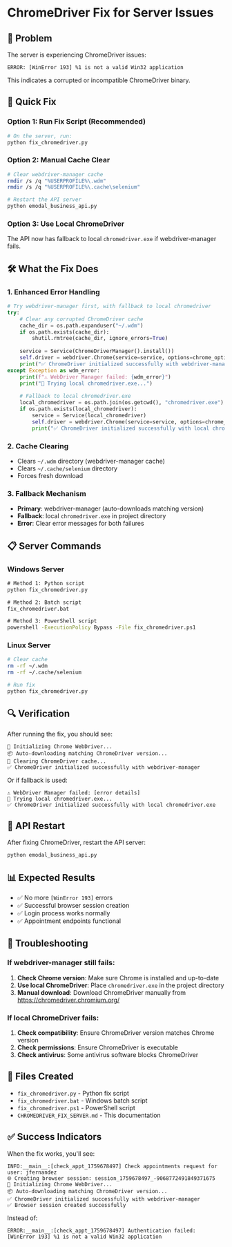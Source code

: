 # ChromeDriver Fix for Server Issues

## 🚨 Problem
The server is experiencing ChromeDriver issues:
```
ERROR: [WinError 193] %1 is not a valid Win32 application
```

This indicates a corrupted or incompatible ChromeDriver binary.

## 🔧 Quick Fix

### Option 1: Run Fix Script (Recommended)
```bash
# On the server, run:
python fix_chromedriver.py
```

### Option 2: Manual Cache Clear
```bash
# Clear webdriver-manager cache
rmdir /s /q "%USERPROFILE%\.wdm"
rmdir /s /q "%USERPROFILE%\.cache\selenium"

# Restart the API server
python emodal_business_api.py
```

### Option 3: Use Local ChromeDriver
The API now has fallback to local `chromedriver.exe` if webdriver-manager fails.

## 🛠️ What the Fix Does

### 1. **Enhanced Error Handling**
```python
# Try webdriver-manager first, with fallback to local chromedriver
try:
    # Clear any corrupted ChromeDriver cache
    cache_dir = os.path.expanduser("~/.wdm")
    if os.path.exists(cache_dir):
        shutil.rmtree(cache_dir, ignore_errors=True)
    
    service = Service(ChromeDriverManager().install())
    self.driver = webdriver.Chrome(service=service, options=chrome_options)
    print("✅ ChromeDriver initialized successfully with webdriver-manager")
except Exception as wdm_error:
    print(f"⚠️ WebDriver Manager failed: {wdm_error}")
    print("🔄 Trying local chromedriver.exe...")
    
    # Fallback to local chromedriver.exe
    local_chromedriver = os.path.join(os.getcwd(), "chromedriver.exe")
    if os.path.exists(local_chromedriver):
        service = Service(local_chromedriver)
        self.driver = webdriver.Chrome(service=service, options=chrome_options)
        print("✅ ChromeDriver initialized successfully with local chromedriver.exe")
```

### 2. **Cache Clearing**
- Clears `~/.wdm` directory (webdriver-manager cache)
- Clears `~/.cache/selenium` directory
- Forces fresh download

### 3. **Fallback Mechanism**
- **Primary**: webdriver-manager (auto-downloads matching version)
- **Fallback**: local `chromedriver.exe` in project directory
- **Error**: Clear error messages for both failures

## 📋 Server Commands

### Windows Server
```cmd
# Method 1: Python script
python fix_chromedriver.py

# Method 2: Batch script
fix_chromedriver.bat

# Method 3: PowerShell script
powershell -ExecutionPolicy Bypass -File fix_chromedriver.ps1
```

### Linux Server
```bash
# Clear cache
rm -rf ~/.wdm
rm -rf ~/.cache/selenium

# Run fix
python fix_chromedriver.py
```

## 🔍 Verification

After running the fix, you should see:
```
🚀 Initializing Chrome WebDriver...
📦 Auto-downloading matching ChromeDriver version...
🧹 Clearing ChromeDriver cache...
✅ ChromeDriver initialized successfully with webdriver-manager
```

Or if fallback is used:
```
⚠️ WebDriver Manager failed: [error details]
🔄 Trying local chromedriver.exe...
✅ ChromeDriver initialized successfully with local chromedriver.exe
```

## 🚀 API Restart

After fixing ChromeDriver, restart the API server:
```bash
python emodal_business_api.py
```

## 📊 Expected Results

- ✅ No more `[WinError 193]` errors
- ✅ Successful browser session creation
- ✅ Login process works normally
- ✅ Appointment endpoints functional

## 🔧 Troubleshooting

### If webdriver-manager still fails:
1. **Check Chrome version**: Make sure Chrome is installed and up-to-date
2. **Use local ChromeDriver**: Place `chromedriver.exe` in the project directory
3. **Manual download**: Download ChromeDriver manually from https://chromedriver.chromium.org/

### If local ChromeDriver fails:
1. **Check compatibility**: Ensure ChromeDriver version matches Chrome version
2. **Check permissions**: Ensure ChromeDriver is executable
3. **Check antivirus**: Some antivirus software blocks ChromeDriver

## 📝 Files Created

- `fix_chromedriver.py` - Python fix script
- `fix_chromedriver.bat` - Windows batch script  
- `fix_chromedriver.ps1` - PowerShell script
- `CHROMEDRIVER_FIX_SERVER.md` - This documentation

## ✅ Success Indicators

When the fix works, you'll see:
```
INFO:__main__:[check_appt_1759678497] Check appointments request for user: jfernandez
🌐 Creating browser session: session_1759678497_-9068772491849371675
🚀 Initializing Chrome WebDriver...
📦 Auto-downloading matching ChromeDriver version...
✅ ChromeDriver initialized successfully with webdriver-manager
✅ Browser session created successfully
```

Instead of:
```
ERROR:__main__:[check_appt_1759678497] Authentication failed: [WinError 193] %1 is not a valid Win32 application
```
